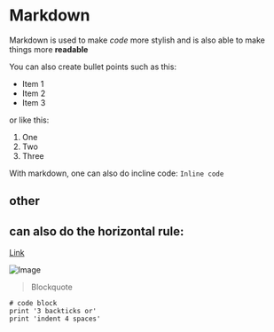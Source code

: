 # Markdown
 
Markdown is used to make *code* more stylish and is also able to make things more **readable**

You can also create bullet points such as this: 
* Item 1
* Item 2
* Item 3


or like this:
1) One
2) Two
3) Three

With markdown, one can also do incline code: 
`Inline code` 

## other 

can also do the horizontal rule: 
---

[Link](http://a.com)

![Image](http://url/a.png)

> Blockquote

```
# code block
print '3 backticks or'
print 'indent 4 spaces'
```
